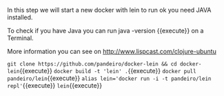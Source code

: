 In this step we will start a new docker with lein to run ok you need JAVA installed.

To check if you have Java you can run java -version {{execute}} on a Terminal.

More information you can see on http://www.lispcast.com/clojure-ubuntu

`git clone https://github.com/pandeiro/docker-lein && cd docker-lein`{{execute}}
`docker build -t 'lein' .`{{execute}}
`docker pull pandeiro/lein`{{execute}}
`alias lein='docker run -i -t pandeiro/lein repl'`{{execute}}
`lein`{{execute}}